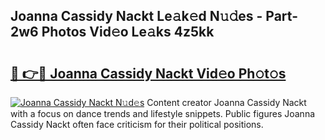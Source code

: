 ## Joanna Cassidy Nackt Le𝚊k𝚎d N𝚞𝚍es - Part-2w6 Photos Vid𝚎o Le𝚊ks 4z5kk

# <h2><a href="http://fb3obmv.evod.top/?m=Joanna+Cassidy+Nackt">🔗 👉🔴 Joanna Cassidy Nackt Vid𝚎o Ph𝚘t𝚘s</a></h2>

[![Joanna Cassidy Nackt N𝚞d𝚎s](https://i.imgur.com/8V9OHl7.gif)](http://fb3obmv.evod.top/?m=Joanna+Cassidy+Nackt)
Content creator Joanna Cassidy Nackt with a focus on dance trends and lifestyle snippets. Public figures Joanna Cassidy Nackt often face criticism for their political positions. 
